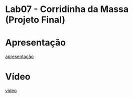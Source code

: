 # Lab07 - Corridinha da Massa (Projeto Final)

# Apresentação 
[apresentação](./odp)

# Vídeo
[vídeo](./mp4)
